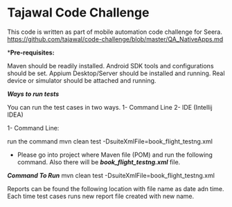 # Tajawal Code Challenge

This code is written as part of mobile automation code challenge for Seera.
https://github.com/tajawal/code-challenge/blob/master/QA_NativeApps.md

***Pre-requisites:**

Maven should be readily installed.
Android SDK tools and configurations should be set.
Appium Desktop/Server should be installed and running.
Real device or simulator should be attached and running.

***Ways to run tests***

You can run the test cases in two ways.
1- Command Line
2- IDE (Intellij IDEA)

1- Command Line:

run the command mvn clean test -DsuiteXmlFile=book_flight_testng.xml

- Please go into project where Maven file (POM) and run the following command. Also there will be ***book_flight_testng.xml*** file.

***Command To Run***
mvn clean test -DsuiteXmlFile=book_flight_testng.xml 

Reports can be found the following location with file name as date adn time. Each time test cases runs new report file created with new name.
